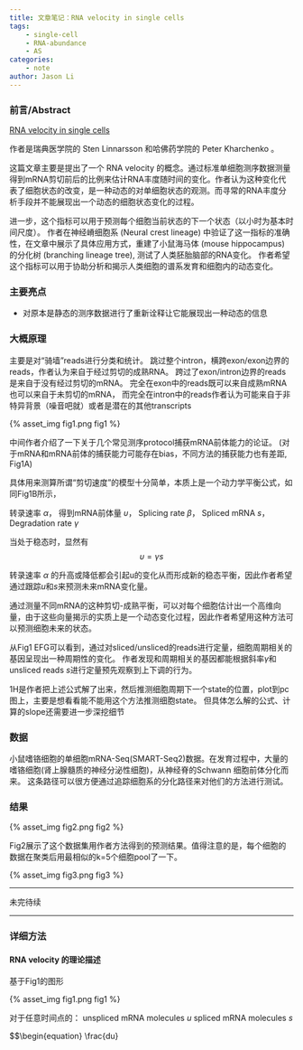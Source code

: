 ```yaml
---
title: 文章笔记：RNA velocity in single cells
tags: 
    - single-cell
    - RNA-abundance
    - AS
categories:
    - note
author: Jason Li
---
```


### 前言/Abstract

[RNA velocity in single cells](https://www.biorxiv.org/content/early/2017/10/19/206052)

作者是瑞典医学院的 Sten Linnarsson 和哈佛药学院的 Peter Kharchenko 。

这篇文章主要是提出了一个 RNA velocity 的概念。通过标准单细胞测序数据测量得到mRNA剪切前后的比例来估计RNA丰度随时间的变化。作者认为这种变化代表了细胞状态的改变，是一种动态的对单细胞状态的观测。而寻常的RNA丰度分析手段并不能展现出一个动态的细胞状态变化的过程。

进一步，这个指标可以用于预测每个细胞当前状态的下一个状态（以小时为基本时间尺度）。
作者在神经嵴细胞系 (Neural crest lineage) 中验证了这一指标的准确性，在文章中展示了具体应用方式，重建了小鼠海马体 (mouse hippocampus) 的分化树 (branching lineage tree), 测试了人类胚胎脑部的RNA变化。
作者希望这个指标可以用于协助分析和揭示人类细胞的谱系发育和细胞内的动态变化。

<!--more-->

### 主要亮点

- 对原本是静态的测序数据进行了重新诠释让它能展现出一种动态的信息

### 大概原理

主要是对“骑墙”reads进行分类和统计。
跳过整个intron，横跨exon/exon边界的reads，作者认为来自于经过剪切的成熟RNA。
跨过了exon/intron边界的reads是来自于没有经过剪切的mRNA。
完全在exon中的reads既可以来自成熟mRNA也可以来自于未剪切的mRNA，
而完全在intron中的reads作者认为可能来自于非特异背景（噪音吧就）或者是潜在的其他transcripts

{% asset_img fig1.png fig1 %}

中间作者介绍了一下关于几个常见测序protocol捕获mRNA前体能力的论证。
(对于mRNA和mRNA前体的捕获能力可能存在bias，不同方法的捕获能力也有差距, Fig1A)

具体用来测算所谓“剪切速度”的模型十分简单，本质上是一个动力学平衡公式，如同Fig1B所示，

转录速率 $\alpha$， 得到mRNA前体量 $\upsilon$， Splicing rate $\beta$， Spliced mRNA $s$， Degradation rate $\gamma$

当处于稳态时，显然有
$$\begin{equation}
\upsilon=\gamma s
\end{equation}$$

转录速率 $\alpha$ 的升高或降低都会引起u的变化从而形成新的稳态平衡，因此作者希望通过跟踪$u$和$s$来预测未来mRNA变化量。

通过测量不同mRNA的这种剪切-成熟平衡，可以对每个细胞估计出一个高维向量，由于这些向量揭示的实质上是一个动态变化过程，因此作者希望用这种方法可以预测细胞未来的状态。

从Fig1 EFG可以看到，通过对sliced/unsliced的reads进行定量，细胞周期相关的基因呈现出一种周期性的变化。
作者发现和周期相关的基因都能根据斜率$\gamma$和unsliced reads $s$进行定量预先观察到上下调的行为。

1H是作者把上述公式解了出来，然后推测细胞周期下一个state的位置，plot到pc图上，主要是想看看能不能用这个方法推测细胞state。
但具体怎么解的公式、计算的slope还需要进一步深挖细节

### 数据

小鼠嗜铬细胞的单细胞mRNA-Seq(SMART-Seq2)数据。在发育过程中，大量的嗜铬细胞(肾上腺髓质的神经分泌性细胞)，从神经脊的Schwann 细胞前体分化而来。
这条路径可以很方便通过追踪细胞系的分化路径来对他们的方法进行测试。

### 结果

{% asset_img fig2.png fig2 %}

Fig2展示了这个数据集用作者方法得到的预测结果。值得注意的是，每个细胞的数据在聚类后用最相似的k=5个细胞pool了一下。

{% asset_img fig3.png fig3 %}

---

未完待续

---

### 详细方法
#### RNA velocity 的理论描述

基于Fig1的图形

{% asset_img fig1.png fig1 %}

对于任意时间点的：
unspliced mRNA molecules $u$
spliced mRNA molecules $s$

$$\begin{equation}
\frac{du}